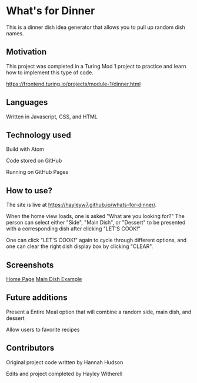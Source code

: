 # What's for Dinner

This is a dinner dish idea generator that allows you to pull up random dish names.

## Motivation

This project was completed in a Turing Mod 1 project to practice and learn how to implement this type of code.

https://frontend.turing.io/projects/module-1/dinner.html

## Languages

Written in Javascript, CSS, and HTML

## Technology used

Build with Atom

Code stored on GitHub

Running on GitHub Pages

## How to use?

The site is live at https://hayleyw7.github.io/whats-for-dinner/.

When the home view loads, one is asked "What are you looking for?" The person can select either "Side", "Main Dish", or "Dessert" to be presented with a corresponding dish after clicking "LET'S COOK!"

One can click "LET'S COOK!" again to cycle through different options, and one can clear the right dish display box by clicking "CLEAR".

## Screenshots

[Home Page](https://i.imgur.com/sXt1fI8.png)
[Main Dish Example](https://i.imgur.com/ccKkpfU.png)

## Future additions

Present a Entire Meal option that will combine a random side, main dish, and dessert

Allow users to favorite recipes

## Contributors

Original project code written by Hannah Hudson

Edits and project completed by Hayley Witherell
